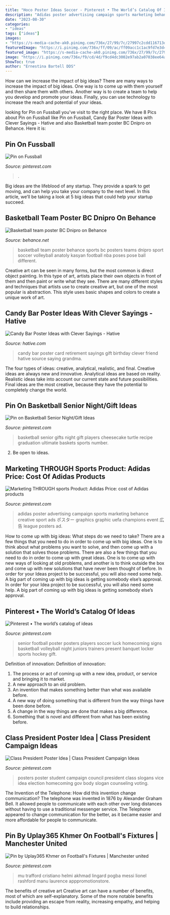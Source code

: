 ```yaml
---
title: "Hoco Poster Ideas Soccer - Pinterest • The World’s Catalog Of Ideas"
description: "Adidas poster advertising campaign sports marketing behance creative sport ads ポスター graphics graphic uefa champions event 広告 league posters ad"
date: "2023-08-30"
categories:
- "ideas"
tags: ["ideas"]
images:
- "https://s-media-cache-ak0.pinimg.com/736x/27/99/7c/27997c2cdd116713d62f30b4842f0a8b.jpg"
featuredImage: "https://i.pinimg.com/736x/ff/09/ac/ff09acc1c1ac9fd7e3d41b67ac01f05a.jpg"
featured_image: "https://s-media-cache-ak0.pinimg.com/736x/27/99/7c/27997c2cdd116713d62f30b4842f0a8b.jpg"
image: "https://i.pinimg.com/736x/f9/cd/4d/f9cd4dc3002e97ab2a07038ee64a8d22.jpg"
ShowToc: true
author: "Ernestina Bartell DDS"
---
```



How can we increase the impact of big ideas?
There are many ways to increase the impact of big ideas. One way is to come up with them yourself and then share them with others. Another way is to create a team to help you develop and promote your ideas. Finally, you can use technology to increase the reach and potential of your ideas.

	

		
looking for Pin on Fussball you've visit to the right place. We have 8 Pics about Pin on Fussball like Pin on Fussball, Candy Bar Poster Ideas with Clever Sayings - Hative and also Basketball team poster BC Dnipro on Behance. Here it is:
		
    
## Pin On Fussball

<img loading=lazy src="https://i.pinimg.com/736x/ff/09/ac/ff09acc1c1ac9fd7e3d41b67ac01f05a.jpg" onerror="this.onerror=null;this.src='https://tse2.mm.bing.net/th?id=OIP.zyJICP1ZspGAwh5q_lfRPQHaKX&amp;pid=15.1';" alt="Pin on Fussball">

_Source: pinterest.com_

>. 

	

Big ideas are the lifeblood of any startup. They provide a spark to get moving, and can help you take your company to the next level. In this article, we’ll be taking a look at 5 big ideas that could help your startup succeed.

    
## Basketball Team Poster BC Dnipro On Behance

<img loading=lazy src="https://mir-s3-cdn-cf.behance.net/project_modules/1400/bfe8114640673.5637f1803c775.jpg" onerror="this.onerror=null;this.src='https://tse1.mm.bing.net/th?id=OIP.Kj9T_p1YIHZgEQ_ZVmfxDwHaE1&amp;pid=15.1';" alt="Basketball team poster BC Dnipro on Behance">

_Source: behance.net_

>basketball team poster behance sports bc posters teams dnipro sport soccer volleyball anatoly kasyan football nba poses pose ball different. 

	

Creative art can be seen in many forms, but the most common is direct object painting. In this type of art, artists place their own objects in front of them and then paint or write what they see. There are many different styles and techniques that artists use to create creative art, but one of the most popular is abstraction. This style uses basic shapes and colors to create a unique work of art.

    
## Candy Bar Poster Ideas With Clever Sayings - Hative

<img loading=lazy src="https://hative.com/wp-content/uploads/2015/01/candy-bar-sayings/11-candy-bar-saying-ideas.jpg" onerror="this.onerror=null;this.src='https://tse3.mm.bing.net/th?id=OIP.XGMua8WX9zvi6clEUwrhrQHaIp&amp;pid=15.1';" alt="Candy Bar Poster Ideas with Clever Sayings - Hative">

_Source: hative.com_

>candy bar poster card retirement sayings gift birthday clever friend hative source saying grandma. 

	

The four types of ideas: creative, analytical, realistic, and final.
Creative ideas are always new and innovative. Analytical ideas are based on reality. Realistic ideas take into account our current state and future possibilities. Final ideas are the most creative, because they have the potential to completely change the world.

    
## Pin On Basketball Senior Night/Gift Ideas

<img loading=lazy src="https://i.pinimg.com/736x/0b/d6/d7/0bd6d71025c9aa9c115c06f8a07c5af7--basketball.jpg" onerror="this.onerror=null;this.src='https://tse2.mm.bing.net/th?id=OIP.krHCk8hYo4y-6o1XO5OwdQHaJ3&amp;pid=15.1';" alt="Pin on Basketball Senior Night/Gift Ideas">

_Source: pinterest.com_

>basketball senior gifts night gift players cheesecake turtle recipe graduation ultimate baskets sports number. 

	

2. Be open to ideas.

    
## Marketing THROUGH Sports Product: Adidas Price: Cost Of Adidas Products

<img loading=lazy src="https://i.pinimg.com/originals/bc/ed/b3/bcedb337ce5b32513ea3b59212baf8a0.jpg" onerror="this.onerror=null;this.src='https://tse1.mm.bing.net/th?id=OIP.xcTKu3ay_3S_x2WS2oOP_AHaKS&amp;pid=15.1';" alt="Marketing THROUGH sports Product: Adidas Price: cost of Adidas products">

_Source: pinterest.com_

>adidas poster advertising campaign sports marketing behance creative sport ads ポスター graphics graphic uefa champions event 広告 league posters ad. 

	

How to come up with big ideas: What steps do we need to take?
There are a few things that you need to do in order to come up with big ideas. One is to think about what problems you want to solve, and then come up with a solution that solves those problems. There are also a few things that you need to do in order to come up with great ideas. One is to come up with new ways of looking at old problems, and another is to think outside the box and come up with new solutions that have never been thought of before. In order for your Ideas project to be successful, you will also need some help. A big part of coming up with big ideas is getting somebody else’s approval. In order for your Idea project to be successful, you will also need some help. A big part of coming up with big ideas is getting somebody else’s approval.

    
## Pinterest • The World’s Catalog Of Ideas

<img loading=lazy src="https://s-media-cache-ak0.pinimg.com/736x/b1/da/7e/b1da7e2ecc3f8dced31f8cb5a6b6a3ea.jpg" onerror="this.onerror=null;this.src='https://tse4.mm.bing.net/th?id=OIP.NOwnu00Ia9N62gAnhdYdzAHaLH&amp;pid=15.1';" alt="Pinterest • The world’s catalog of ideas">

_Source: pinterest.com_

>senior football poster posters players soccer luck homecoming signs basketball volleyball night juniors trainers present banquet locker sports hockey gift. 

	

Definition of innovation:
Definition of innovation: 
1. The process or act of coming up with a new idea, product, or service and bringing it to market.
2. A new approach to an old problem. 
3. An invention that makes something better than what was available before.
4. A new way of doing something that is different from the way things have been done before.
5. A change in the way things are done that makes a big difference. 
6. Something that is novel and different from what has been existing before. 

    
## Class President Poster Idea | Class President Campaign Ideas

<img loading=lazy src="https://s-media-cache-ak0.pinimg.com/736x/27/99/7c/27997c2cdd116713d62f30b4842f0a8b.jpg" onerror="this.onerror=null;this.src='https://tse4.mm.bing.net/th?id=OIP.J_M92PNHmmsnwwgi-9QoxgHaNJ&amp;pid=15.1';" alt="Class President Poster Idea | Class President Campaign Ideas">

_Source: pinterest.com_

>posters poster student campaign council president class slogans vice idea election homecoming gov body slogan counseling voting. 

	

The Invention of the Telephone: How did this invention change communication?
The telephone was invented in 1876 by Alexander Graham Bell. It allowed people to communicate with each other over long distances without having to use a traditional messenger service. The Telephone appeared to change communication for the better, as it became easier and more affordable for people to communicate.

    
## Pin By Uplay365 Khmer On Football&#039;s Fixtures | Manchester United

<img loading=lazy src="https://i.pinimg.com/736x/f9/cd/4d/f9cd4dc3002e97ab2a07038ee64a8d22.jpg" onerror="this.onerror=null;this.src='https://tse3.mm.bing.net/th?id=OIP.Wl6gYxvTNYv8Cek2blAB7QHaNF&amp;pid=15.1';" alt="Pin by Uplay365 Khmer on Football&#039;s Fixtures | Manchester united">

_Source: pinterest.com_

>mu trafford cristiano helmi akhmad lingard pogba messi lionel rashford manu laurence apppromotionstore. 

	

The benefits of creative art
Creative art can have a number of benefits, most of which are self-explanatory. Some of the more notable benefits include providing an escape from reality, increasing empathy, and helping to build relationships.

